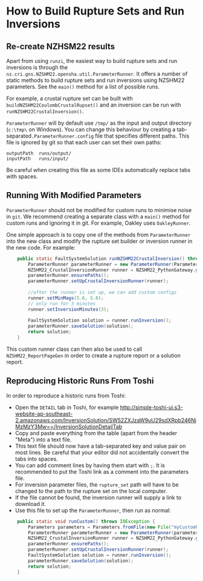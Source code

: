# How to Build Rupture Sets and Run Inversions

## Re-create NZHSM22 results 
Apart from using `runzi`, the easiest way to build rupture sets and run inversions is through the `nz.cri.gns.NZSHM22.opensha.util.ParameterRunner`. It offers a number of static methods to build rupture sets and run inversions using NZSHM22 parameters. See the `main()` method for a list of possible runs.

For example, a crustal rupture set can be built with `buildNZSHM22CoulombCrustalRupset()` and an inversion can be run with `runNZSHM22CrustalInversion()`.

`ParameterRunner` will by default use `/tmp/` as the input and output directory (`c:\tmp\` on Windows). You can change this behaviour by creating a tab-separated`.ParameterRunner.config` file that specifies different paths. This file is ignored by git so that each user can set their own paths:

```
outputPath  runs/output/
inputPath   runs/input/
```

Be careful when creating this file as some IDEs automatically replace tabs with spaces. 

## Running With Modified Parameters

`ParameterRunner` should not be modified for custom runs to minimise noise in `git`. 
We recommend creating a separate class with a `main()` method for custom runs and ignoring it in git. For example, Oakley uses `OakleyRunner`.

One simple approach is to copy one of the methods from `ParameterRunner` into the new class and modify the rupture set builder or inversion runner in the new code. For example:

```java
    public static FaultSystemSolution runNZSHM22CrustalInversion() throws IOException, DocumentException {
        ParameterRunner parameterRunner = new ParameterRunner(Parameters.NZSHM22.INVERSION_CRUSTAL);
        NZSHM22_CrustalInversionRunner runner = NZSHM22_PythonGateway.getCrustalInversionRunner();
        parameterRunner.ensurePaths();
        parameterRunner.setUpCrustalInversionRunner(runner);
        
        //after the runner is set up, we can add custom configs
        runner.setMinMags(5.6, 5.6);
        // only run for 3 minutes
        runner.setInversionMinutes(3);
        
        FaultSystemSolution solution = runner.runInversion();
        parameterRunner.saveSolution(solution);
        return solution;
    }
```

This custom runner class can then also be used to call `NZSHM22_ReportPageGen` in order to create a rupture report or a solution report. 

## Reproducing Historic Runs From Toshi

In order to reproduce a historic runs from Toshi:

- Open the `DETAIL` tab in Toshi, for example http://simple-toshi-ui.s3-website-ap-southeast-2.amazonaws.com/InversionSolution/SW52ZXJzaW9uU29sdXRpb246NjMzMzY3Mw==/InversionSolutionDetailTab
- Copy and paste everything from the table (apart from the header "Meta") into a text file.
- This text file should now have a tab-separated key and value pair on most lines. Be careful that your editor did not accidentally convert the tabs into spaces.
- You can add comment lines by having them start with `;`. It is recommended to put the Toshi link as a comment into the parameters file.
- For inversion parameter files, the `rupture_set` path will have to be changed to the path to the rupture set on the local computer.
- If the file cannot be found, the inversion runner will supply a link to download it.
- Use this file to set up the `ParameterRunner`, then run as normal:

```java
    public static void runCustom() throws IOException {
        Parameters parameters = Parameters.fromFile(new File("myCustomParams.txt"));
        ParameterRunner parameterRunner = new ParameterRunner(parameters);
        NZSHM22_CrustalInversionRunner runner = NZSHM22_PythonGateway.getCrustalInversionRunner();
        parameterRunner.ensurePaths();
        parameterRunner.setUpCrustalInversionRunner(runner);
        FaultSystemSolution solution = runner.runInversion();
        parameterRunner.saveSolution(solution);
        return solution;
    }
```


